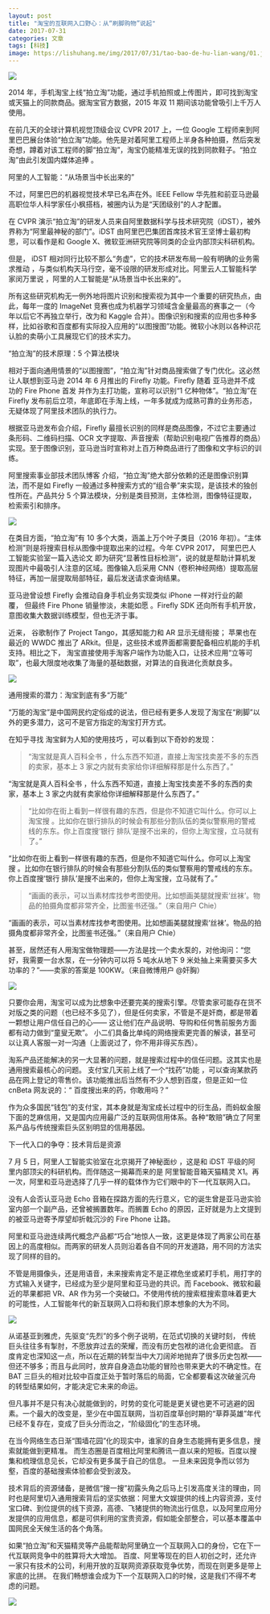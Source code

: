 ```yaml
---
layout: post
title: "淘宝的互联网入口野心：从“刷脚购物”说起"
date: 2017-07-31
categories: 文章
tags: [科技]
image: https://lishuhang.me/img/2017/07/31/tao-bao-de-hu-lian-wang/01.jpg
---
```


![](http://mmbiz.qpic.cn/mmbiz_png/AdRKyBVLoHICW9KPZibFGSM0lqMqkFPTeZmqkDauFEZUTRpdZrRcKWbNHOOE5ObwpTlxcHLTl1xlHCXicDoSubFQ/0.png)

2014 年，手机淘宝上线“拍立淘”功能，通过手机拍照或上传图片，即可找到淘宝或天猫上的同款商品。据淘宝官方数据，2015 年双 11 期间该功能曾吸引上千万人使用。

在前几天的全球计算机视觉顶级会议 CVPR 2017 上，一位 Google 工程师来到阿里巴巴展台体验“拍立淘”功能。他先是对着阿里工程师上半身各种拍摄，然后突发奇想，蹲着对该工程师的脚“拍立淘”，淘宝仍能精准无误的找到同款鞋子。“拍立淘”由此引发国内媒体追捧 。

阿里的人工智能：“从场景当中长出来的”

不过，阿里巴巴的机器视觉技术早已名声在外。IEEE Fellow 华先胜和前亚马逊最高职位华人科学家任小枫搭档，被圈内认为是“天团级别”的人才配置。

在 CVPR 演示“拍立淘”的研发人员来自阿里数据科学与技术研究院（iDST），被外界称为“阿里最神秘的部门”。iDST 由阿里巴巴集团首席技术官王坚博士最初构思，可以看作是和 Google X、微软亚洲研究院等同类的企业内部顶尖科研机构。

但是， iDST 相对同行比较不那么“务虚”，它的技术研发布局一般有明确的业务需求推动 ，与类似机构天马行空，毫不设限的研发形成对比。阿里云人工智能科学家闵万里说 ，阿里的人工智能是“从场景当中长出来的”。

所有这些研究机构无一例外地将图片识别和搜索视为其中一个重要的研究热点，由此，每年一度的 ImageNet 竞赛也成为机器学习领域含金量最高的赛事之一（今年以后它不再独立举行，改为和 Kaggle 合并）。图像识别和搜索的应用也多种多样，比如谷歌和百度都有实际投入应用的“以图搜图”功能。微软小冰则以各种识花认脸的卖萌小工具展现它们的技术实力。

“拍立淘”的技术原理：5 个算法模块

相对于面向通用情景的“以图搜图”，“拍立淘”针对商品搜索做了专门优化。这必然让人联想到亚马逊 2014 年 6 月推出的 Firefly 功能。Firefly 随着 亚马逊并不成功的 Fire Phone 首发 并作为主打功能，宣称可以识别“1 亿种物体”。“拍立淘”在 Firefly 发布前后立项，年底即在手淘上线，一年多就成为成熟可靠的业务形态，无疑体现了阿里技术团队的执行力。

根据亚马逊发布会介绍，Firefly 最擅长识别的同样是商品图像，不过它主要通过条形码、二维码扫描、OCR 文字提取、声音搜索（帮助识别电视广告推荐的商品）实现。至于图像识别，亚马逊当时宣称对上百万种商品进行了图像和文字标识的训练。

阿里搜索事业部技术团队博客 介绍，“拍立淘”绝大部分依赖的还是图像识别算法，而不是如 Firefly 一般通过多种搜索方式的“组合拳”来实现，是该技术的独创性所在。产品共分 5 个算法模块，分别是类目预测，主体检测，图像特征提取，检索索引和排序。

![](https://lishuhang.me/img/2017/07/31/tao-bao-de-hu-lian-wang/01.jpg)

在类目方面，“拍立淘”有 10 多个大类，涵盖上万个叶子类目（2016 年初）。“主体检测”则是将搜索目标从图像中提取出来的过程。今年 CVPR 2017， 阿里巴巴人工智能实验室一篇入选论文 即为研究“显著性目标检测”，说的就是帮助计算机发现图片中最吸引人注意的区域。图像输入后采用 CNN（卷积神经网络）提取高层特征，再加一层提取局部特征，最后发送请求查询结果。

亚马逊曾设想 Firefly 会推动自身手机业务实现类似 iPhone 一样对行业的颠覆， 但最终 Fire Phone 销量惨淡，未能如愿 。Firefly SDK 还向所有手机开放，意图收集大数据训练模型，但也无济于事。

近来， 谷歌制作了 Project Tango，其感知能力和 AR 显示无缝衔接； 苹果也在最近的 WWDC 推出了 ARkit。但是，这些技术或界面都需要配备相应机能的手机支持。相比之下， 淘宝直接使用手淘客户端作为功能入口，让技术应用“立等可取”，也最大限度地收集了海量的基础数据，对算法的自我进化贡献良多。

![](https://lishuhang.me/img/2017/07/31/tao-bao-de-hu-lian-wang/02.jpg)

通用搜索的潜力：淘宝到底有多“万能”

“万能的淘宝”是中国网民约定俗成的说法，但已经有更多人发现了淘宝在“刷脚”以外的更多潜力，这可不是官方指定的淘宝打开方式。

在知乎寻找 淘宝鲜为人知的使用技巧 ，可以看到以下奇妙的发现：

> “淘宝就是真人百科全书 ，什么东西不知道，直接上淘宝找卖差不多的东西的卖家，基本上 3 家之内就有卖家给你详细解释那是什么东西了。”

“淘宝就是真人百科全书 ，什么东西不知道，直接上淘宝找卖差不多的东西的卖家，基本上 3 家之内就有卖家给你详细解释那是什么东西了。”

> “比如你在街上看到一样很有趣的东西，但是你不知道它叫什么。你可以上淘宝搜 。比如你在银行排队的时候会有那些分割队伍的类似警察用的警戒线的东东。你上百度搜‘银行 排队’是搜不出来的，但你上淘宝搜，立马就有了。”

“比如你在街上看到一样很有趣的东西，但是你不知道它叫什么。你可以上淘宝搜 。比如你在银行排队的时候会有那些分割队伍的类似警察用的警戒线的东东。你上百度搜‘银行 排队’是搜不出来的，但你上淘宝搜，立马就有了。”

> “画画的表示，可以当素材库找参考图使用。比如想画美腿就搜索‘丝袜’。物品的拍摄角度都非常齐全，比图鉴书还强。”（来自用户 Chie）

“画画的表示，可以当素材库找参考图使用。比如想画美腿就搜索‘丝袜’。物品的拍摄角度都非常齐全，比图鉴书还强。”（来自用户 Chie）

甚至，居然还有人用淘宝做物理题——方法是找一个卖水泵的，对他询问：“您好，我需要一台水泵，在一分钟内可以将 5 吨水从地下 9 米处抽上来需要买多大功率的？”——卖家的答案是 100KW。（来自微博用户 @奸胸）

![](https://lishuhang.me/img/2017/07/31/tao-bao-de-hu-lian-wang/03.jpg)

只要你会用，淘宝可以成为比想象中还要完美的搜索引擎。尽管卖家可能存在货不对版之类的问题（也已经不多见了），但是任何卖家，不管是不是奸商，都是带着一颗想让用户信任自己的心—— 这让他们在产品说明、导购和任何售前服务方面都有动力做到“童叟无欺”。 小二们具备比单纯的网络搜索更完善的解读，甚至可以让真人客服一对一沟通（上面说过了，你不用非得买东西）。

淘系产品还能解决的另一大显著的问题，就是搜索过程中的信任问题。这其实也是通用搜索最核心的问题。 支付宝几天前上线了一个“找药”功能 ，可以查询某款药品在网上登记的零售价。该功能推出后当然有不少人想到百度，但是正如一位 cnBeta 网友说的：“ 百度搜出来的药，你敢用吗？”

作为众多国民“钱包”的支付宝，其本身就是淘宝成长过程中的衍生品，而蚂蚁金服下面的芝麻信用，又是国内应用最广泛的互联网信用体系。各种“敢赔”确立了阿里系产品与传统搜索巨头区别明显的信用基因。

下一代入口的争夺：技术背后是资源

7 月 5 日，阿里人工智能实验室在北京揭开了神秘面纱 ，这是和 iDST 平级的阿里内部顶尖的科研机构。而伴随这一揭幕而来的是 阿里智能音箱天猫精灵 X1。再一次，阿里和亚马逊选择了几乎一样的载体作为它们眼中的下一代互联网入口。

没有人会否认亚马逊 Echo 音箱在探路方面的先行意义，它的诞生曾是亚马逊实验室内部一个副产品，还曾被搁置数年。而搁置 Echo 的原因，正好就是为上文提到的被亚马逊寄予厚望却折戟沉沙的 Fire Phone 让路。

阿里和亚马逊连续两代概念产品都“巧合”地惊人一致，这更是体现了两家公司在基因上的高度相似。而两家的研发人员则沿着各自不同的开发道路，用不同的方法实现了同样的目的。

不管是用摄像头，还是用语音，未来搜索肯定不是正襟危坐或紧盯手机，用打字的方式输入关键字，已经成为至少是阿里和亚马逊的共识。而 Facebook、微软和最近的苹果都把 VR、AR 作为另一个突破口。不使用传统的搜索框搜索意味着更大的可能性，人工智能年代的新互联网入口将和我们原本想象的大为不同。

![](https://lishuhang.me/img/2017/07/31/tao-bao-de-hu-lian-wang/04.jpg)

从诺基亚到雅虎，先驱变“先烈”的多个例子说明，在范式切换的关键时刻， 传统巨头往往多有掣肘，不愿放弃过去的荣耀，而没有历史包袱的进化会更彻底。 百度肯定也深知这一点，所以在近期的转型当中大刀阔斧地抛弃了很多历史包袱——但还不够多；而且与此同时，放弃自身造血功能的冒险也带来更大的不确定性。在 BAT 三巨头的相对比较中百度正处于暂时落后的局面，它全都要看这次破釜沉舟的转型结果如何，才能决定它未来的命运。

但凡事并不是只有决心就能做到的，时势的变化可能是更关键也更不可逃避的因素。一个最大的改变是，至少在中国互联网，当初百度草创时期的“草莽英雄”年代已经不复存在，变成了巨头分而治之，“阶级固化”的生态环境。

在当今网络生态日渐“围墙花园”化的现实中，谁家的自身生态能拥有更多信息，搜索就能做到更精准。 而生态圈是百度相比阿里和腾讯一直以来的短板。百度以搜集和梳理信息见长，它却没有更多属于自己的信息。 一旦未来因竞争而以邻为壑，百度的基础搜索体验都会受到波及。

技术背后的资源储备，是微信“搜一搜”初露头角之后马上引发高度关注的理由，同时也是阿里切入通用搜索背后的坚实依据：阿里大文娱提供的线上内容资源，支付宝口碑、到位提供的线下资源，高德、飞猪提供的物流出行信息，以及阿里应用分发提供的应用信息，都是可供利用的宝贵资源，假如能全部整合，可以基本覆盖中国网民全天候生活的各个角落。

如果“拍立淘”和天猫精灵等产品能帮助阿里确立一个互联网入口的身份，它在下一代互联网竞争中的胜算将大大增加。 百度、阿里等现在的巨人初创之时，还允许一家只有技术的公司，利用开放的互联网资源获取竞争优势，而现在则更多是带上家底的比拼。 在我们畅想谁会成为下一个互联网入口的时候，这是我们不得不考虑的问题。

![](https://lishuhang.me/img/2017/07/31/tao-bao-de-hu-lian-wang/05.jpg)